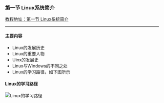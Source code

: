 ### 第一节 Linux系统简介
[教程地址：第一节 Linux系统简介](https://www.shiyanlou.com/courses/1/labs/1/document)

---
#### 主要内容
- Linux的发展历史
- Linux的重要人物
- Uinx的发展史
- Linux与Windows的不同之处
- Linux的学习路径，如下图所示

#### Linux的学习路径
![Linux的学习路径](http://imghub.oss-cn-hangzhou.aliyuncs.com/tc/logoblackfont.png)

